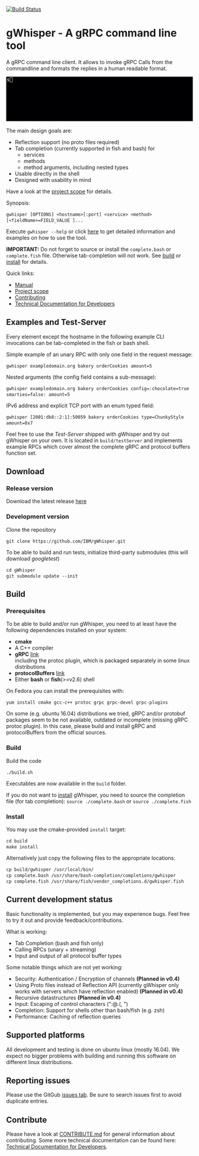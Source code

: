 [![Build Status](https://travis-ci.org/IBM/gWhisper.svg?branch=master)](https://travis-ci.org/IBM/gWhisper)
# gWhisper - A gRPC command line tool
A gRPC command line client.
It allows to invoke gRPC Calls from the commandline and formats the replies
in a human readable format.

![example invocation](example.gif)

The main design goals are:

- Reflection support (no proto files required)
- Tab completion (currently supported in fish and bash) for
    - services
    - methods
    - method arguments, including nested types
- Usable directly in the shell
- Designed with usability in mind

Have a look at the [project scope](PROJECT_SCOPE.md) for details.

Synopsis:

    gwhisper [OPTIONS] <hostname>[:port] <service> <method> [<fieldName>=FIELD_VALUE ]...

Execute `gwhisper --help` or click [here](doc/Usage.txt) to get detailed information and examples on how to use the tool.

__IMPORTANT:__ Do not forget to source or install the `complete.bash` or `complete.fish` file. Otherwise tab-completion will not work. See [build](#build) or [install](#install) for details.

Quick links:
- [Manual](doc/Usage.txt)
- [Project scope](PROJECT_SCOPE.md)
- [Contributing](CONTRIBUTING.md)
- [Technical Documentation for Developers](doc/Developer.md)

## Examples and Test-Server
Every element except the hostname in the following example CLI invocations can be tab-completed in the fish or bash shell.


Simple example of an unary RPC with only one field in the request message:

    gwhisper exampledomain.org bakery orderCookies amount=5

Nested arguments (the config field contains a sub-message):

    gwhisper exampledomain.org bakery orderCookies config=:chocolate=true smarties=false: amount=5

IPv6 address and explicit TCP port with an enum typed field:

    gwhisper [2001:db8::2:1]:50059 bakery orderCookies type=ChunkyStyle amount=0x7


Feel free to use the _Test-Server_ shipped with gWhisper and try out gWhisper on your own.
It is located in `build/testServer` and implements example RPCs which cover almost the
complete gRPC and protocol buffers function set.

## Download

### Release version
Download the latest release [here](https://github.com/IBM/gWhisper/releases/latest)

### Development version
Clone the repository

    git clone https://github.com/IBM/gWhisper.git

To be able to build and run tests, initialize third-party submodules (this will download _googletest_)

    cd gWhisper
    git submodule update --init

## Build
### Prerequisites

To be able to build and/or run gWhisper, you need to at least have the following dependencies installed on your system:

- __cmake__
- A C++ compiler
- __gRPC__ [link](https://github.com/grpc/grpc)  
  including the protoc plugin, which is packaged separately in some linux distributions
- __protocolBuffers__ [link](https://github.com/protocolbuffers/protobuf)
- Either __bash__ or __fish__(>=v2.6) shell

On Fedora you can install the prerequisites with:

    yum install cmake gcc-c++ protoc grpc grpc-devel grpc-plugins

On some (e.g. ubuntu 16.04) distributions we tried, gRPC and/or protobuf packages seem to be not available, outdated or incomplete (missing gRPC protoc plugin).
In this case, please build and install gRPC and protocolBuffers from the official sources.

### Build

Build the code

    ./build.sh

Executables are now available in the `build` folder.


If you do not want to [install](#Install) gWhisper, you need to source the completion file (for tab completion): 
`source ./complete.bash` or `source ./complete.fish`

### Install

You may use the cmake-provided `install` target:

    cd build
    make install

Alternatively just copy the following files to the appropriate locations:

    cp build/gwhisper /usr/local/bin/
    cp complete.bash /usr/share/bash-completion/completions/gwhisper
    cp complete.fish /usr/share/fish/vendor_completions.d/gwhisper.fish

## Current development status

Basic functionality is implemented, but you may experience bugs.
Feel free to try it out and provide feedback/contributions.

What is working:

- Tab Completion (bash and fish only)
- Calling RPCs (unary + streaming)
- Input and output of all protocol buffer types

Some notable things which are not yet working:

- Security: Authentication / Encryption of channels __(Planned in v0.4)__
- Using Proto files instead of Reflection API (currently gWhisper only works with servers which have reflection enabled) __(Planned in v0.4)__
- Recursive datastructures  __(Planned in v0.4)__
- Input: Escaping of control characters (":@.(, ")
- Completion: Support for shells other than bash/fish (e.g. zsh)
- Performance: Caching of reflection queries

## Supported platforms

All development and testing is done on ubuntu linux (mostly 16.04). We expect no bigger problems
with building and running this software on different linux distributions.

## Reporting issues

Please use the GitGub [issues tab](https://github.com/ibm/gWhisper/issues).
Be sure to search issues first to avoid duplicate entries.

## Contribute

Please have a look at [CONTRIBUTE.md](CONTRIBUTING.md) for general information about contributing. 
Some more technical documentation can be found here: [Technical Documentation for Developers](doc/Developer.md).
